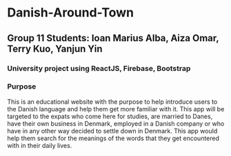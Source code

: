 # Danish-Around-Town

## Group 11 Students: Ioan Marius Alba, Aiza Omar, Terry Kuo, Yanjun Yin
### University project using ReactJS, Firebase, Bootstrap

### Purpose 
This is an educational website with the purpose to help introduce users to the Danish language and help them get more familiar with it. This app will be targeted to the expats who come here for studies, are married to Danes, have their own business in Denmark, employed in a Danish company or who have in any other way decided to settle down in Denmark. This app would help them search for the meanings of the words that they get encountered with in their daily lives.
